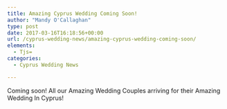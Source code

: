 ```yaml
---
title: Amazing Cyprus Wedding Coming Soon!
author: "Mandy O'Callaghan"
type: post
date: 2017-03-16T16:18:56+00:00
url: /cyprus-wedding-news/amazing-cyprus-wedding-coming-soon/
elements:
  - Tjs=
categories:
  - Cyprus Wedding News

---
```

Coming soon! All our Amazing Wedding Couples arriving for their Amazing Wedding In Cyprus!